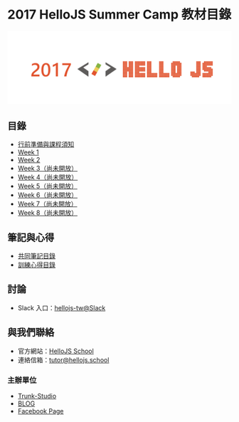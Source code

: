 # 2017 HelloJS Summer Camp 教材目錄

![](/img/hellojs.png)

## 目錄
- [行前準備與課程須知](./preparation)
- [Week 1](./week1)
- [Week 2](./week2)
- [Week 3（尚未開放）](./#!)
- [Week 4（尚未開放）](./#!)
- [Week 5（尚未開放）](./#!)
- [Week 6（尚未開放）](./#!)
- [Week 7（尚未開放）](./#!)
- [Week 8（尚未開放）](./#!)

## 筆記與心得
- [共同筆記目錄](./NOTEPAD.md)
- [訓練心得目錄](./REVIEW.md)

## 討論
- Slack 入口：[hellojs-tw@Slack](https://join.slack.com/hellojs-tw/shared_invite/MjA3MTkxMzcwMDgxLTE0OTkxODY0ODgtMmFiNzcwZjI4Mw)

## 與我們聯絡
- 官方網站：[HelloJS School](https://hellojs.school)
- 連絡信箱：[tutor@hellojs.school](mailto:tutor@hellojs.school)

### 主辦單位
- [Trunk-Studio](https://trunk-studio.com)
- [BLOG](https://trunk-studio.com/blog)
- [Facebook Page](https://www.facebook.com/trunk.studio.tw/)
